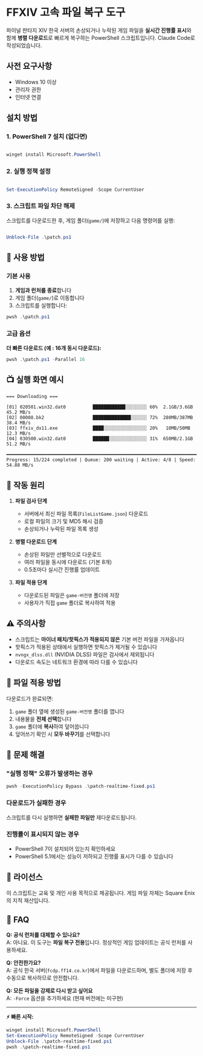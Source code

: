 # FFXIV 고속 파일 복구 도구

파이널 판타지 XIV 한국 서버의 손상되거나 누락된 게임 파일을 **실시간 진행률 표시**와 함께 **병렬 다운로드**로 빠르게 복구하는 PowerShell 스크립트입니다.
Claude Code로 작성되었습니다.

## 사전 요구사항

- Windows 10 이상
- 관리자 권한
- 인터넷 연결

## 설치 방법

### 1. PowerShell 7 설치 (없다면)

```powershell

winget install Microsoft.PowerShell

```

### 2. 실행 정책 설정

```powershell

Set-ExecutionPolicy RemoteSigned -Scope CurrentUser

```

### 3. 스크립트 파일 차단 해제

스크립트를 다운로드한 후, 게임 폴더(`game/`)에 저장하고 다음 명령어를 실행:

```powershell

Unblock-File .\patch.ps1

```

## 🚀 사용 방법

### 기본 사용

1. **게임과 런처를 종료**합니다
2. 게임 폴더(`game/`)로 이동합니다
3. 스크립트를 실행합니다:

```powershell
pwsh .\patch.ps1
```

### 고급 옵션

**더 빠른 다운로드 (예 : 16개 동시 다운로드):**

```powershell
pwsh .\patch.ps1 -Parallel 16
```

## 📺 실행 화면 예시

```
=== Downloading ===

[01] 020501.win32.dat0          ████████████░░░░░░░░ 60%  2.1GB/3.6GB   45.2 MB/s
[02] 00008.bk2                  ██████████████░░░░░░ 72%  280MB/387MB   38.4 MB/s
[03] ffxiv_dx11.exe             ████░░░░░░░░░░░░░░░░ 20%   10MB/50MB    12.3 MB/s
[04] 030500.win32.dat0          ██████░░░░░░░░░░░░░░ 31%  650MB/2.1GB   51.2 MB/s

━━━━━━━━━━━━━━━━━━━━━━━━━━━━━━━━━━━━━━━━━━━━━━━━━━━━━━━━━━━━━━━━━━━━━━━━━━━━━━
Progress: 15/224 completed | Queue: 200 waiting | Active: 4/8 | Speed: 54.88 MB/s
```

## 📝 작동 원리

1. **파일 검사 단계**

   - 서버에서 최신 파일 목록(`FileListGame.json`) 다운로드
   - 로컬 파일의 크기 및 MD5 해시 검증
   - 손상되거나 누락된 파일 목록 생성

2. **병렬 다운로드 단계**

   - 손상된 파일만 선별적으로 다운로드
   - 여러 파일을 동시에 다운로드 (기본 8개)
   - 0.5초마다 실시간 진행률 업데이트

3. **파일 적용 단계**
   - 다운로드된 파일은 `game-버전명` 폴더에 저장
   - 사용자가 직접 `game` 폴더로 복사하여 적용

## ⚠️ 주의사항

- 스크립트는 **마이너 패치/핫픽스가 적용되지 않은** 기본 버전 파일을 가져옵니다
- 핫픽스가 적용된 상태에서 실행하면 핫픽스가 제거될 수 있습니다
- `nvngx_dlss.dll` (NVIDIA DLSS) 파일은 검사에서 제외됩니다
- 다운로드 속도는 네트워크 환경에 따라 다를 수 있습니다

## 🔄 파일 적용 방법

다운로드가 완료되면:

1. `game` 폴더 옆에 생성된 `game-버전명` 폴더를 엽니다
2. 내용물을 **전체 선택**합니다
3. `game` 폴더에 **복사**하여 덮어씁니다
4. 덮어쓰기 확인 시 **모두 바꾸기**를 선택합니다

## 🐛 문제 해결

### "실행 정책" 오류가 발생하는 경우

```powershell
pwsh -ExecutionPolicy Bypass .\patch-realtime-fixed.ps1
```

### 다운로드가 실패한 경우

스크립트를 다시 실행하면 **실패한 파일만** 재다운로드됩니다.

### 진행률이 표시되지 않는 경우

- PowerShell 7이 설치되어 있는지 확인하세요
- PowerShell 5.1에서는 성능이 저하되고 진행률 표시가 다를 수 있습니다

## 📄 라이선스

이 스크립트는 교육 및 개인 사용 목적으로 제공됩니다. 게임 파일 자체는 Square Enix의 지적 재산입니다.

## 🙋 FAQ

**Q: 공식 런처를 대체할 수 있나요?**  
A: 아니요. 이 도구는 **파일 복구 전용**입니다. 정상적인 게임 업데이트는 공식 런처를 사용하세요.

**Q: 안전한가요?**  
A: 공식 한국 서버(`fcdp.ff14.co.kr`)에서 파일을 다운로드하며, 별도 폴더에 저장 후 수동으로 복사하므로 안전합니다.

**Q: 모든 파일을 강제로 다시 받고 싶어요**  
A: `-Force` 옵션을 추가하세요 (현재 버전에는 미구현)

---

**⚡ 빠른 시작:**

```powershell
winget install Microsoft.PowerShell
Set-ExecutionPolicy RemoteSigned -Scope CurrentUser
Unblock-File .\patch-realtime-fixed.ps1
pwsh .\patch-realtime-fixed.ps1
```
